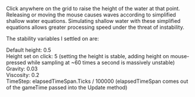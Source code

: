 Click anywhere on the grid to raise the height of the water at that point.
Releasing or moving the mouse causes waves according to simplified
shallow water equations.
Simulating shallow water with these simplified equations allows greater processing
speed under the threat of instability.

The stability variables I settled on are:

Default height: 0.5  
Height set on click: 5    (setting the height is stable, adding height on mouse-pressed while sampling at ~60 times a second is massively unstable)  
Gravity: 0.03  
Viscosity: 0.2  
TimeStep: elapsedTimeSpan.Ticks / 100000    (elapsedTimeSpan comes out of the gameTime passed into the Update method)